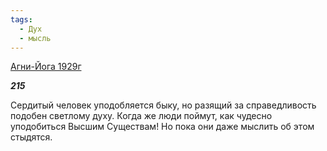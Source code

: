 ```yaml
---
tags:
  - Дух
  - мысль
---
```

[Агни-Йога 1929г](https://127.0.0.1:4002/agni/1929)

___215___

Сердитый человек уподобляется быку, но разящий за справедливость подобен светлому духу. Когда же люди поймут, как чудесно уподобиться Высшим Существам! Но пока они даже мыслить об этом стыдятся.